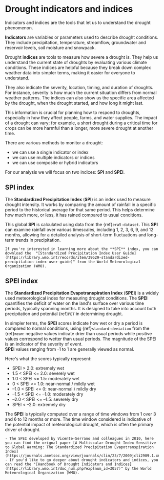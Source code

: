 # Drought indicators and indices

Indicators and indices are the tools that let us to understand the drought phenomenon.

**Indicators** are variables or parameters used to describe drought conditions. They include precipitation, temperature, streamflow, groundwater and reservoir levels, soil moisture and snowpack.

Drought **indices** are tools to measure how severe a drought is. They help us understand the current state of droughts by evaluating various climate conditions. These indices are helpful because they break down complex weather data into simpler terms, making it easier for everyone to understand. 

They also indicate the severity, location, timing, and duration of droughts. For instance, severity is how much the current situation differs from normal weather patterns. The indices can also show us the specific area affected by the drought, when the drought started, and how long it might last. 

This information is crucial for planning how to respond to droughts, especially in how they affect people, farms, and water supplies. The impact of a drought can vary; for example, a short drought during a critical time for crops can be more harmful than a longer, more severe drought at another time.

There are various methods to monitor a drought: 
- we can use a single indicator or index
- we can use multiple indicators or indices
- we can use composite or hybrid indicators

For our analysis we will focus on two indices: **SPI** and **SPEI**.


## SPI index

The **Standardized Precipitation Index** (**SPI**) is an index used to measure drought intensity. It works by comparing the amount of rainfall in a specific period to the historical average for that same period. This helps determine how much more, or less, it has rained compared to usual conditions. 

This global **SPI** is calculated using data from the {ref}`era5-dataset`. This **SPI** can examine rainfall over various timescales, including 1, 2, 3, 6, 9, and 12 months, allowing for a detailed analysis of short-term fluctuations and long-term trends in precipitation.


```{tip} 
If you're interested in learning more about the **SPI** index, you can download the  "[Standardized Precipitation Index User Guide](https://library.wmo.int/records/item/39629-standardized-precipitation-index-user-guide)" from the World Meteorological Organization (WMO).
```


## SPEI index


The **Standardized Precipitation Evapotranspiration Index** (**SPEI**) is a widely used meteorological index for measuring drought conditions. The **SPEI** quantifies the deficit of water on the land's surface over various time periods, typically spanning months. It is designed to take into account both precipitation and potential {ref}`PET` in determining drought.

In simpler terms, the **SPEI** scores indicate how wet or dry a period is compared to normal conditions, using {ref}`standard-deviation` from the {ref}`mean`: negative values indicate drier than usual periods while positive values correspond to wetter than usual periods. The magnitude of the SPEI is an indicator of the severity of event.  
**SPEI** values ranging from -1 to 1 are generally viewed as normal. 


Here's what the scores typically represent:

- SPEI > 2.0: extremely wet  
- 1.5 < SPEI <= 2.0: severely wet  
- 1.0 < SPEI <= 1.5: moderately wet  
- 0 < SPEI <= 1.0: near-normal / mildly wet  
- –1.0 < SPEI <= 0: near-normal / mildly dry  
- –1.5 < SPEI <= –1.0: moderately dry  
- –2.0 < SPEI <= –1.5: severely dry  
- SPEI < –2.0: extremely dry


The **SPEI** is typically computed over a range of time windows from 1 over 3 and 6 to 12 months or more. The time window considered is indicative of the potential impact of meteorological drought, which is often the primary driver of drought.


```{tip} 
- The SPEI developed by Vicente-Serrano and colleagues in 2010, here you can find the orignal paper [A Multiscalar Drought Index Sensitive to Global Warming: The Standardized Precipitation Evapotranspiration Index](https://journals.ametsoc.org/view/journals/clim/23/7/2009jcli2909.1.xml) 
- If you'd like to go deeper about drought indicators and indices, you can read the "[Handbook of Drought Indicators and Indices](https://library.wmo.int/doc_num.php?explnum_id=3057)" by the World Meteorological Organization (WMO).
```

